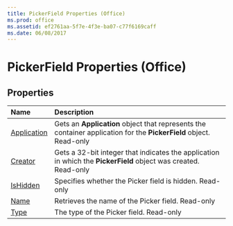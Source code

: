 ```yaml
---
title: PickerField Properties (Office)
ms.prod: office
ms.assetid: ef2761aa-5f7e-4f3e-ba07-c77f6169caff
ms.date: 06/08/2017
---
```



# PickerField Properties (Office)

## Properties



|**Name**|**Description**|
|:-----|:-----|
|[Application](pickerfield-application-property-office.md)|Gets an **Application** object that represents the container application for the **PickerField** object. Read-only|
|[Creator](pickerfield-creator-property-office.md)|Gets a 32-bit integer that indicates the application in which the **PickerField** object was created. Read-only|
|[IsHidden](pickerfield-ishidden-property-office.md)|Specifies whether the Picker field is hidden. Read-only|
|[Name](pickerfield-name-property-office.md)|Retrieves the name of the Picker field. Read-only|
|[Type](pickerfield-type-property-office.md)|The type of the Picker field. Read-only|

